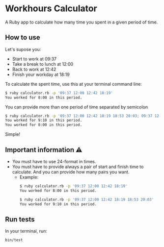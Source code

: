 # Workhours Calculator

A Ruby app to calculate how many time you spent in a given period of time.

## How to use

Let's supose you:

- Start to work at 09:37
- Take a break to lunch at 12:00
- Back to work at 12:42
- Finish your workday at 18:19

To calculate the spent time, use this at your terminal command line:

```bash
$ ruby calculator.rb -p '09:37 12:00 12:42 18:19'
You worked for 8:00 in this period.
```

You can provide more than one period of time separated by semicolon

```bash
$ ruby calculator.rb -p '09:37 12:00 12:42 18:19 18:53 20:03; 09:37 12:00 12:42 18:19'
You worked for 9:10 in this period.
You worked for 8:00 in this period.
```

Simple!

## Important information ⚠️

- You must have to use 24-format in times.
- You must have to provide always a pair of start and finish time to calculate. And you can provide how many pairs you want.
  - Example:
     ```bash
    $ ruby calculator.rb -p '09:37 12:00 12:42 18:19'
    You worked for 8:00 in this period.

    $ ruby calculator.rb -p '09:37 12:00 12:42 18:19 18:53 20:03'
    You worked for 9:10 in this period.
    ```

## Run tests

In your terminal, run:

```bash
bin/test
```
